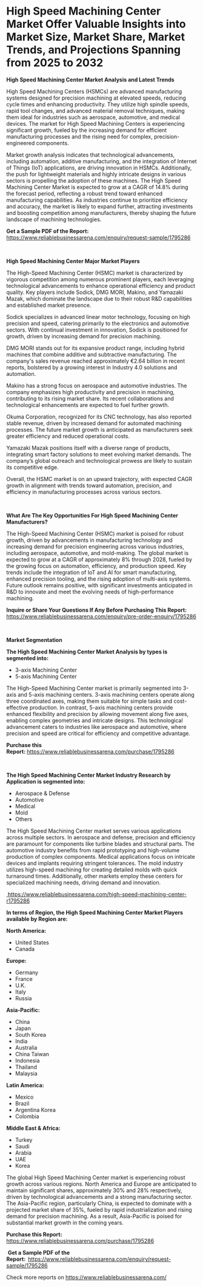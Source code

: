 <p><h1>High Speed Machining Center Market Offer Valuable Insights into Market Size, Market Share, Market Trends, and Projections Spanning from 2025 to 2032</h1></p><p><strong>High Speed Machining Center Market Analysis and Latest Trends</strong></p>
<p><p>High Speed Machining Centers (HSMCs) are advanced manufacturing systems designed for precision machining at elevated speeds, reducing cycle times and enhancing productivity. They utilize high spindle speeds, rapid tool changes, and advanced material removal techniques, making them ideal for industries such as aerospace, automotive, and medical devices. The market for High Speed Machining Centers is experiencing significant growth, fueled by the increasing demand for efficient manufacturing processes and the rising need for complex, precision-engineered components.</p><p>Market growth analysis indicates that technological advancements, including automation, additive manufacturing, and the integration of Internet of Things (IoT) applications, are driving innovation in HSMCs. Additionally, the push for lightweight materials and highly intricate designs in various sectors is propelling the adoption of these machines. The High Speed Machining Center Market is expected to grow at a CAGR of 14.8% during the forecast period, reflecting a robust trend toward enhanced manufacturing capabilities. As industries continue to prioritize efficiency and accuracy, the market is likely to expand further, attracting investments and boosting competition among manufacturers, thereby shaping the future landscape of machining technologies.</p></p>
<p><strong>Get a Sample PDF of the Report:&nbsp;</strong> <a href="https://www.reliablebusinessarena.com/enquiry/request-sample/1795286?utm_campaign=2264&utm_medium=2&utm_source=Github&utm_content=ia&utm_term=19022025&utm_id=high-speed-machining-center">https://www.reliablebusinessarena.com/enquiry/request-sample/1795286</a></p>
<p>&nbsp;</p>
<p><strong>High Speed Machining Center Major Market Players</strong></p>
<p><p>The High-Speed Machining Center (HSMC) market is characterized by vigorous competition among numerous prominent players, each leveraging technological advancements to enhance operational efficiency and product quality. Key players include Sodick, DMG MORI, Makino, and Yamazaki Mazak, which dominate the landscape due to their robust R&D capabilities and established market presence.</p><p>Sodick specializes in advanced linear motor technology, focusing on high precision and speed, catering primarily to the electronics and automotive sectors. With continual investment in innovation, Sodick is positioned for growth, driven by increasing demand for precision machining.</p><p>DMG MORI stands out for its expansive product range, including hybrid machines that combine additive and subtractive manufacturing. The company's sales revenue reached approximately €2.64 billion in recent reports, bolstered by a growing interest in Industry 4.0 solutions and automation.</p><p>Makino has a strong focus on aerospace and automotive industries. The company emphasizes high productivity and precision in machining, contributing to its rising market share. Its recent collaborations and technological enhancements are expected to fuel further growth.</p><p>Okuma Corporation, recognized for its CNC technology, has also reported stable revenue, driven by increased demand for automated machining processes. The future market growth is anticipated as manufacturers seek greater efficiency and reduced operational costs.</p><p>Yamazaki Mazak positions itself with a diverse range of products, integrating smart factory solutions to meet evolving market demands. The company’s global outreach and technological prowess are likely to sustain its competitive edge.</p><p>Overall, the HSMC market is on an upward trajectory, with expected CAGR growth in alignment with trends toward automation, precision, and efficiency in manufacturing processes across various sectors.</p></p>
<p>&nbsp;</p>
<p><strong>What Are The Key Opportunities For High Speed Machining Center Manufacturers?</strong></p>
<p><p>The High-Speed Machining Center (HSMC) market is poised for robust growth, driven by advancements in manufacturing technology and increasing demand for precision engineering across various industries, including aerospace, automotive, and mold-making. The global market is expected to grow at a CAGR of approximately 8% through 2028, fueled by the growing focus on automation, efficiency, and production speed. Key trends include the integration of IoT and AI for smart manufacturing, enhanced precision tooling, and the rising adoption of multi-axis systems. Future outlook remains positive, with significant investments anticipated in R&D to innovate and meet the evolving needs of high-performance machining.</p></p>
<p><strong>Inquire or Share Your Questions If Any Before Purchasing This Report:</strong> <a href="https://www.reliablebusinessarena.com/enquiry/pre-order-enquiry/1795286?utm_campaign=2264&utm_medium=2&utm_source=Github&utm_content=ia&utm_term=19022025&utm_id=high-speed-machining-center">https://www.reliablebusinessarena.com/enquiry/pre-order-enquiry/1795286</a></p>
<p>&nbsp;</p>
<p><strong>Market Segmentation</strong></p>
<p><strong>The High Speed Machining Center Market Analysis by types is segmented into:</strong></p>
<p><ul><li>3-axis Machining Center</li><li>5-axis Machining Center</li></ul></p>
<p><p>The High-Speed Machining Center market is primarily segmented into 3-axis and 5-axis machining centers. 3-axis machining centers operate along three coordinated axes, making them suitable for simple tasks and cost-effective production. In contrast, 5-axis machining centers provide enhanced flexibility and precision by allowing movement along five axes, enabling complex geometries and intricate designs. This technological advancement caters to industries like aerospace and automotive, where precision and speed are critical for efficiency and competitive advantage.</p></p>
<p><strong>Purchase this Report:&nbsp;</strong><a href="https://www.reliablebusinessarena.com/purchase/1795286?utm_campaign=2264&utm_medium=2&utm_source=Github&utm_content=ia&utm_term=19022025&utm_id=high-speed-machining-center">https://www.reliablebusinessarena.com/purchase/1795286</a></p>
<p>&nbsp;</p>
<p><strong>The High Speed Machining Center Market Industry Research by Application is segmented into:</strong></p>
<p><ul><li>Aerospace & Defense</li><li>Automotive</li><li>Medical</li><li>Mold</li><li>Others</li></ul></p>
<p><p>The High Speed Machining Center market serves various applications across multiple sectors. In aerospace and defense, precision and efficiency are paramount for components like turbine blades and structural parts. The automotive industry benefits from rapid prototyping and high-volume production of complex components. Medical applications focus on intricate devices and implants requiring stringent tolerances. The mold industry utilizes high-speed machining for creating detailed molds with quick turnaround times. Additionally, other markets employ these centers for specialized machining needs, driving demand and innovation.</p></p>
<p><a href="https://www.reliablebusinessarena.com/high-speed-machining-center-r1795286?utm_campaign=2264&utm_medium=2&utm_source=Github&utm_content=ia&utm_term=19022025&utm_id=high-speed-machining-center">&nbsp;https://www.reliablebusinessarena.com/high-speed-machining-center-r1795286</a></p>
<p><strong>In terms of Region, the High Speed Machining Center Market Players available by Region are:</strong></p>
<p>
    <p> <strong> North America: </strong>
        <ul>
            <li>United States</li>
            <li>Canada</li>
        </ul>
        </p> 
    <p> <strong> Europe: </strong>
        <ul>
            <li>Germany</li>
            <li>France</li>
            <li>U.K.</li>
            <li>Italy</li>
            <li>Russia</li>
        </ul>
        </p> 
    <p> <strong> Asia-Pacific: </strong>
        <ul>
            <li>China</li>
            <li>Japan</li>
            <li>South Korea</li>
            <li>India</li>
            <li>Australia</li>
            <li>China Taiwan</li>
            <li>Indonesia</li>
            <li>Thailand</li>
            <li>Malaysia</li>
        </ul>
        </p> 
    <p> <strong> Latin America: </strong>
        <ul>
            <li>Mexico</li>
            <li>Brazil</li>
            <li>Argentina Korea</li>
            <li>Colombia</li>
        </ul>
        </p> 
    <p> <strong> Middle East & Africa: </strong>
        <ul>
            <li>Turkey</li>
            <li>Saudi</li>
            <li>Arabia</li>
            <li>UAE</li>
            <li>Korea</li>
        </ul>
    </p>
    </p>
<p><p>The global High Speed Machining Center market is experiencing robust growth across various regions. North America and Europe are anticipated to maintain significant shares, approximately 30% and 28% respectively, driven by technological advancements and a strong manufacturing sector. The Asia-Pacific region, particularly China, is expected to dominate with a projected market share of 35%, fueled by rapid industrialization and rising demand for precision machining. As a result, Asia-Pacific is poised for substantial market growth in the coming years.</p></p>
<p><strong>Purchase this Report: </strong><a href="https://www.reliablebusinessarena.com/purchase/1795286?utm_campaign=2264&utm_medium=2&utm_source=Github&utm_content=ia&utm_term=19022025&utm_id=high-speed-machining-center">https://www.reliablebusinessarena.com/purchase/1795286</a></p>
<p>&nbsp;<strong>Get a Sample PDF of the Report:&nbsp;&nbsp;</strong><a href="https://www.reliablebusinessarena.com/enquiry/request-sample/1795286?utm_campaign=2264&utm_medium=2&utm_source=Github&utm_content=ia&utm_term=19022025&utm_id=high-speed-machining-center">https://www.reliablebusinessarena.com/enquiry/request-sample/1795286</a></p>
<p><strong></strong></p>
<p>Check more reports on <a href="https://www.reliablebusinessarena.com/?utm_campaign=2264&utm_medium=2&utm_source=Github&utm_content=ia&utm_term=19022025&utm_id=high-speed-machining-center">https://www.reliablebusinessarena.com/</a></p>